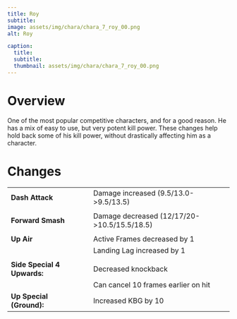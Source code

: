 ```yaml
---
title: Roy
subtitle: 
image: assets/img/chara/chara_7_roy_00.png
alt: Roy

caption:
  title:
  subtitle: 
  thumbnail: assets/img/chara/chara_7_roy_00.png
---
```


# Overview 

One of the most popular competitive characters, and for a good reason. He has a mix of easy to use, but very potent kill power. These changes help hold back some of his kill power, without drastically affecting him as a character.

# Changes

| |  |  |
| :----------- | :-----: | ----------- |
| **Dash Attack** | | Damage increased (9.5/13.0->9.5/13.5) |
|  |  |  |
| **Forward Smash** | | Damage decreased (12/17/20->10.5/15.5/18.5) |
|  |  |  |
| **Up Air** | | Active Frames decreased by 1 |
|  |  | Landing Lag increased by 1 |
| | | |
| **Side Special 4 Upwards:** | | Decreased knockback |
| | | Can cancel 10 frames earlier on hit |
| **Up Special (Ground):** | | Increased KBG by 10 |